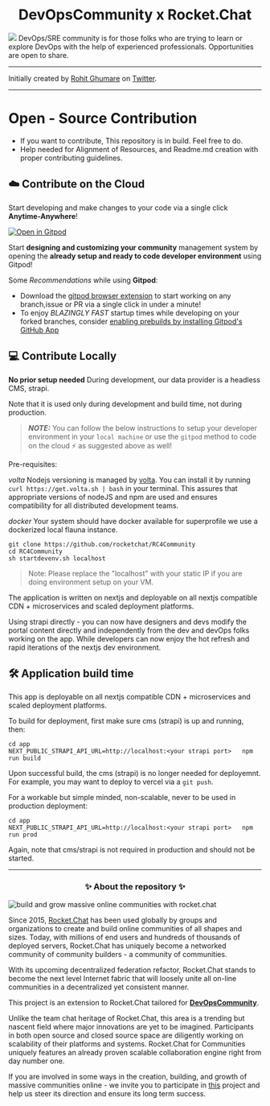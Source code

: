 <h1 align='center'> DevOpsCommunity x Rocket.Chat  </h1>

<img src="https://github.com/rohitg00/DevOpsCommunity/raw/main/assets/cover.png" />
DevOps/SRE community is for those folks who are trying to learn or explore DevOps with the help of experienced professionals. Opportunities are open to share. 

---

Initially created by [Rohit Ghumare](https://github.com/rohitg00/) on [Twitter](https://twitter.com/ghumare64).

---


# Open - Source Contribution

* If you want to contribute, This repository is in build. Feel free to do.
* Help needed for Alignment of Resources, and Readme.md creation with proper contributing guidelines.

## ☁️ Contribute on the Cloud 
Start developing and make changes to your code via a single click **Anytime-Anywhere**!

[![Open in Gitpod](https://gitpod.io/button/open-in-gitpod.svg)](https://gitpod.io/#https://github.com/RocketChat/RC4Community)

Start **designing and customizing your community** management system by opening the **already setup and ready to code developer environment** using Gitpod!

Some *Recommendations* while using **Gitpod**:

- Download the [gitpod browser extension](https://www.gitpod.io/docs/configure/user-settings/browser-extension) to start working on any branch,issue or PR via a single click in under a minute!
- To enjoy *BLAZINGLY FAST* startup times while developing on your forked branches, consider [enabling prebuilds by installing Gitpod's GitHub App](https://www.gitpod.io/docs/configure/projects/prebuilds/#configuring-prebuilds-manually)

## 💻 Contribute Locally

**No prior setup needed**
During development, our data provider is a headless CMS, strapi.

Note that it is used only during development and build time, not during production.

> **_NOTE:_**  You can follow the below instructions to setup your developer environment in your `local machine` or use the `gitpod` method to code on the cloud ⚡️ as suggested above as well!

Pre-requisites:

*volta*
Nodejs versioning is managed by [volta](https://docs.volta.sh/guide/). You can install it by running `curl https://get.volta.sh | bash` in your terminal. This assures that appropriate versions of nodeJS and npm are used and ensures compatibility for all distributed development teams.

*docker*
Your system should have docker available for superprofile we use a dockerized local flauna instance.

```
git clone https://github.com/rocketchat/RC4Community
cd RC4Community
sh startdevenv.sh localhost
```
> Note: Please replace the "localhost" with your static IP if you are doing environment setup on your VM.

The application is written on nextjs and deployable on all nextjs compatible CDN + microservices and scaled deployment platforms. 

Using strapi directly - you can now have designers and devs modify the portal content directly and independently from the dev and devOps folks working on the app.  While developers can now enjoy the hot refresh and rapid iterations of the nextjs dev environment.

## 🛠 Application build time

This app is deployable on all nextjs compatible CDN + microservices and scaled deployment platforms.

To build for deployment, first make sure cms (strapi) is up and running, then:

```
cd app
NEXT_PUBLIC_STRAPI_API_URL=http://localhost:<your strapi port>   npm run build
```

Upon successful build, the cms (strapi) is no longer needed for deployemnt. For example, you may want to deploy to vercel via a `git push`.

For a workable but simple minded, non-scalable, never to be used in production deployment:

```
cd app
NEXT_PUBLIC_STRAPI_API_URL=http://localhost:<your strapi port>   npm run prod
```

Again, note that cms/strapi is not required in production and should not be started.

---

<h3 align='center'>✨ About the repository ✨</h3>

![build and grow massive online communities with rocket.chat](./assets/readme-banner.png)

Since 2015, [Rocket.Chat](https://rocket.chat) has been used globally by groups and organizations to create and build online communities of all shapes and sizes. Today, with millions of end users and hundreds of thousands of deployed servers, Rocket.Chat has uniquely become a networked community of community builders - a community of communities.

With its upcoming decentralized federation refactor, Rocket.Chat stands to become the next level Internet fabric that will loosely unite all on-line communities in a decentralized yet consistent manner.

This project is an extension to Rocket.Chat tailored for [**DevOpsCommunity**](https://github.com/rohitg00/DevOpsCommunity).

Unlike the team chat heritage of Rocket.Chat, this area is a trending but nascent field where major innovations are yet to be imagined. Participants in both open source and closed source space are diligently working on scalability of their platforms and systems. Rocket.Chat for Communities uniquely features an already proven scalable collaboration engine right from day number one.

If you are involved in some ways in the creation, building, and growth of massive communities online - we invite you to participate in [this](https://github.com/RocketChat/RC4Community) project and help us steer its direction and ensure its long term success.



